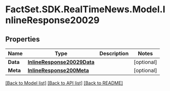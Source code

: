 # FactSet.SDK.RealTimeNews.Model.InlineResponse20029

## Properties

Name | Type | Description | Notes
------------ | ------------- | ------------- | -------------
**Data** | [**InlineResponse20029Data**](InlineResponse20029Data.md) |  | [optional] 
**Meta** | [**InlineResponse200Meta**](InlineResponse200Meta.md) |  | [optional] 

[[Back to Model list]](../README.md#documentation-for-models) [[Back to API list]](../README.md#documentation-for-api-endpoints) [[Back to README]](../README.md)

